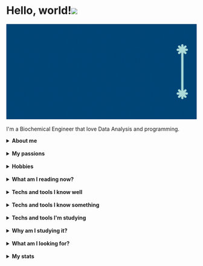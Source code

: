 # Hello, world!<img src="https://media.giphy.com/media/hvRJCLFzcasrR4ia7z/giphy.gif" width="8%"></h1>

<img src="src/name.gif"/>

I'm a Biochemical Engineer that love Data Analysis and programming.&nbsp;

<details><summary><strong>About me</strong></summary>

🧔🏻 Pronouns: He/Him <br />
🇧🇷 Brazilian <br />
🧑🏻‍🎓 Biochemical Engineer since April (2022) <br />
🔎 Self-taught practioner <br />
💾 Open-source lover <br />
💬Ask me about: Excel, PowerBI, PPT and Pyhon (a bit) <br />
⚡️ Fun fact: I know I want something, but I don't know what! <br />

</details>&nbsp;

<details><summary><strong>My passions</strong></summary>

📓 Reading <br />
💻 Technology <br />
🧬 Biotechnology <br />
⚙️ Engineering <br />
⌨️ Programming <br />
💡 Criativity <br />
📉 Data Analysis <br />
⚽️ Football (Soccer) <br />

</details>&nbsp;

<details><summary><strong>Hobbies</strong></summary>

⚽️ Football (watch and analyse) <br />
📺 Series and movies <br />
📖 Reading <br />
🎵 Music <br />
💡 Learn new things <br />

</details>&nbsp;

<details><summary><strong>What am I reading now?</strong></summary>  
<style>
    #books {
        display: flex;
        justify-content: center;
    }
    .books img {
        width: 200px;
    }
    figure {
        text-align: center;
    }
    .icons {
        display: flex;
        justify-content: space-evenly;
        padding: 5px;
    }
    .icons img {
        width: 64px;
    }
</style>
    <div id="books">
        <figure class="books">
            <img src="https://i.gr-assets.com/images/S/compressed.photo.goodreads.com/books/1443109083i/25489185._UY400_SS400_.jpg" alt= "Summit Lake - Charles Donlea"/>
            <figcaption styles="text-align: center;">Chapter 26</figcaption>
        </figure>
        <figure class="books">
            <img src="https://images-na.ssl-images-amazon.com/images/I/71NfLbMEVrL._AC_UL600_SR600,600_.jpg" alt= "Confident Data Skills - Kirill Eremenko" />
            <figcaption styles="text-align: center;">Chapter 2</figcaption>
        </figure>
    </div>

</details>&nbsp;

<details><summary><strong>Techs and tools I know well</strong></summary>  
    <div class="icons">
        <img src="https://img.icons8.com/dusk/64/ms-excel.png" alt= "Excel"/>
        <img src="https://img.icons8.com/dusk/64/ms-powerpoint.png" alt= "PPT"/>
        <img src="https://img.icons8.com/dusk/64/ms-word.png" alt= "Word"/>
        <img src="https://img.icons8.com/dusk/64/power-bi.png" alt= "Power BI"/>
    </div>

</details>&nbsp;

<details><summary><strong>Techs and tools I know something</strong></summary>  
    <div class="icons">
        <img src="https://cdn.jsdelivr.net/gh/devicons/devicon/icons/markdown/markdown-original.svg" alt="Markdown" />
        <img src="https://cdn.jsdelivr.net/gh/devicons/devicon/icons/html5/html5-original-wordmark.svg" alt="HTML" />
        <img src="https://cdn.jsdelivr.net/gh/devicons/devicon/icons/css3/css3-original-wordmark.svg" alt="CSS" />
        <img src="https://cdn.jsdelivr.net/gh/devicons/devicon/icons/python/python-original-wordmark.svg" alt="Python" />
        <img src="https://cdn.jsdelivr.net/gh/devicons/devicon/icons/git/git-original-wordmark.svg" alt="Git" />
    </div>
    <div class="icons">
        <img src="https://cdn.jsdelivr.net/gh/devicons/devicon/icons/matlab/matlab-original.svg" alt="Matlab" />
        <img src="https://cdn.icon-icons.com/icons2/1381/PNG/512/octave_94226.png" alt="Octave" alt="Octave" />
        <img src="https://cdn.icon-icons.com/icons2/1508/PNG/512/scilab_104094.png" alt="Scilab" alt="Scilab" />
        <img src="https://cdn.jsdelivr.net/gh/devicons/devicon/icons/photoshop/photoshop-plain.svg" alt="Photoshop" />
        <img src="https://cdn.jsdelivr.net/gh/devicons/devicon/icons/inkscape/inkscape-original-wordmark.svg" alt="Inkscape" />
    </div>

</details>&nbsp;

<details><summary><strong>Techs and tools I'm studying</strong></summary>  
    <div class="icons">
        <img src="https://cdn.jsdelivr.net/gh/devicons/devicon/icons/markdown/markdown-original.svg" alt="Markdown" />
        <img src="https://cdn.jsdelivr.net/gh/devicons/devicon/icons/html5/html5-original-wordmark.svg" alt="HTML" />
        <img src="https://cdn.jsdelivr.net/gh/devicons/devicon/icons/css3/css3-original-wordmark.svg" alt="CSS" />
        <img src="https://cdn.jsdelivr.net/gh/devicons/devicon/icons/javascript/javascript-original.svg" alt="JS" />
    </div>
    <div class="icons">
        <img src="https://cdn.jsdelivr.net/gh/devicons/devicon/icons/git/git-original-wordmark.svg" alt="Git" />
        <img src="https://cdn.jsdelivr.net/gh/devicons/devicon/icons/github/github-original-wordmark.svg" alt="Github" />
        <img src="https://cdn.jsdelivr.net/gh/devicons/devicon/icons/python/python-original-wordmark.svg" alt="Python" />
        <img src="https://cdn.jsdelivr.net/gh/devicons/devicon/icons/r/r-original.svg" alt="R" />
    </div>

</details>&nbsp;

<details><summary><strong>Why am I studying it?</strong></summary>  

    Because I want to work with Web Development and/or Data Analysis.

</details>&nbsp;

<details><summary><strong>What am I looking for?</strong></summary>  

    🙂 Know people that work or study Web Development and Data Analysis
    🙃 Maybe someone to help me in my studies (maybe someone could be my tutor and I can be a "case study" 😉)
    🥰 Making new friends to talk about life, tech, and anything else!
    😊 Contribute with open-source projects while I study and learn

</details>&nbsp;

<details><summary><strong>My stats</strong></summary>  
    <img src="https://github-readme-stats-bryrrea.vercel.app/api?username=bryrrea&show_icons=true&hide_boarder=true" alt="My stats">

</details>&nbsp;

